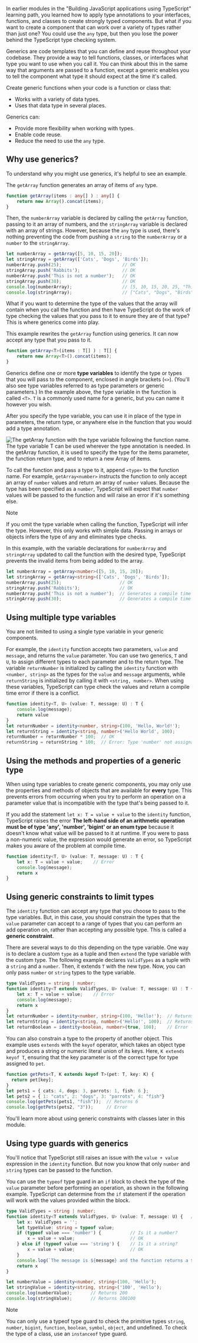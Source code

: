 In earlier modules in the "Building JavaScript applications using TypeScript" learning path, you learned how to apply type annotations to your interfaces, functions, and classes to create strongly typed components. But what if you want to create a component that can work over a variety of types rather than just one? You could use the `any` type, but then you lose the power behind the TypeScript type checking system.

Generics are code templates that you can define and reuse throughout your codebase. They provide a way to tell functions, classes, or interfaces what type you want to use when you call it. You can think about this in the same way that arguments are passed to a function, except a generic enables you to tell the component what type it should expect at the time it's called.

Create generic functions when your code is a function or class that:

- Works with a variety of data types.
- Uses that data type in several places.

Generics can:

- Provide more flexibility when working with types.
- Enable code reuse.
- Reduce the need to use the `any` type.

## Why use generics?

To understand why you might use generics, it's helpful to see an example.

The `getArray` function generates an array of items of `any` type.

```typescript
function getArray(items : any[] ) : any[] {
    return new Array().concat(items);
}
```

Then, the `numberArray` variable is declared by calling the `getArray` function, passing to it an array of numbers, and the `stringArray` variable is declared with an array of strings. However, because the `any` type is used, there's nothing preventing the code from pushing a `string` to the `numberArray` or a `number` to the `stringArray`.

```typescript
let numberArray = getArray([5, 10, 15, 20]);
let stringArray = getArray(['Cats', 'Dogs', 'Birds']);
numberArray.push(25);                       // OK
stringArray.push('Rabbits');                // OK
numberArray.push('This is not a number');   // OK
stringArray.push(30);                       // OK
console.log(numberArray);                   // [5, 10, 15, 20, 25, "This is not a number"]
console.log(stringArray);                   // ["Cats", "Dogs", "Birds", "Rabbits", 30]
```

What if you want to determine the type of the values that the array will contain when you call the function and then have TypeScript do the work of type checking the values that you pass to it to ensure they are of that type? This is where generics come into play.

This example rewrites the `getArray` function using generics. It can now accept any type that you pass to it.

```typescript
function getArray<T>(items : T[] ) : T[] {
    return new Array<T>().concat(items);
}
```

Generics define one or more **type variables** to identify the type or types that you will pass to the component, enclosed in angle brackets (`<>`). (You'll also see type variables referred to as type parameters or generic parameters.) In the example above, the type variable in the function is called `<T>`. `T` is a commonly used name for a generic, but you can name it however you wish.

After you specify the type variable, you can use it in place of the type in parameters, the return type, or anywhere else in the function that you would add a type annotation.

![The getArray function with the <T> type variable following the function name. The type variable T can be used wherever the type annotation is needed. In the getArray function, it is used to specify the type for the items parameter, the function return type, and to return a new Array of items.](../media/m06_generics.jpg)

To call the function and pass a type to it, append `<type>` to the function name. For example, `getArray<number>` instructs the function to only accept an array of `number` values and return an array of `number` values. Because the type has been specified as a `number`, TypeScript will expect that `number` values will be passed to the function and will raise an error if it's something else.

> [!NOTE]
> If you omit the type variable when calling the function, TypeScript will infer the type. However, this only works with simple data. Passing in arrays or objects infers the type of any and eliminates type checks.

In this example, with the variable declarations for `numberArray` and `stringArray` updated to call the function with the desired type, TypeScript prevents the invalid items from being added to the array.

```typescript
let numberArray = getArray<number>([5, 10, 15, 20]);
let stringArray = getArray<string>(['Cats', 'Dogs', 'Birds']);
numberArray.push(25);                      // OK
stringArray.push('Rabbits');               // OK
numberArray.push('This is not a number');  // Generates a compile time type check error
stringArray.push(30);                      // Generates a compile time type check error
```

## Using multiple type variables

You are not limited to using a single type variable in your generic components.

For example, the `identity` function accepts two parameters, `value` and `message`, and returns the `value` parameter. You can use two generics, `T` and `U`, to assign different types to each parameter and to the return type. The variable `returnNumber` is initialized by calling the `identity` function with `<number, string>` as the types for the `value` and `message` arguments, while `returnString` is initialized by calling it with `<string, number>`. When using these variables, TypeScript can type check the values and return a compile time error if there is a conflict.

```typescript
function identity<T, U> (value: T, message: U) : T {
    console.log(message);
    return value
}
let returnNumber = identity<number, string>(100, 'Hello, World!');
let returnString = identity<string, number>('Hello World', 100);
returnNumber = returnNumber * 100;  // OK
returnString = returnString * 100;  // Error: Type 'number' not assignable to type 'string'
```

## Using the methods and properties of a generic type

When using type variables to create generic components, you may only use the properties and methods of objects that are available for **every** type. This prevents errors from occurring when you try to perform an operation on a parameter value that is incompatible with the type that's being passed to it.

If you add the statement `let x: T = value + value` to the `identity` function, TypeScript raises the error **The left-hand side of an arithmetic operation must be of type 'any', 'number', 'bigint' or an enum type** because it doesn't know what value will be passed to it at runtime. If you were to pass a non-numeric value, the expression would generate an error, so TypeScript makes you aware of the problem at compile time.

```typescript
function identity<T, U> (value: T, message: U) : T {
    let x: T = value + value;    // Error
    console.log(message);
    return x
}
```

## Using generic constraints to limit types

The `identity` function can accept any type that you choose to pass to the type variables. But, in this case, you should constrain the types that the `value` parameter can accept to a range of types that you can perform an add operation on, rather than accepting any possible type. This is called a **generic constraint**.

There are several ways to do this depending on the type variable. One way is to declare a custom `type` as a tuple and then `extend` the type variable with the custom type. The following example declares `ValidTypes` as a tuple with a `string` and a `number`. Then, it extends `T` with the new type. Now, you can only pass `number` or `string` types to the type variable.

```typescript
type ValidTypes = string | number;
function identity<T extends ValidTypes, U> (value: T, message: U) : T {
    let x: T = value + value;    // Error
    console.log(message);
    return x
}
let returnNumber = identity<number, string>(100, 'Hello!');  // Returns 200
let returnString = identity<string, number>('Hello!', 100);  // Returns "Hello!Hello!"
let returnBoolean = identity<boolean, number>(true, 100);    // Error - Type 'boolean' does not satisfy the constraint 'ValidTypes'.
```

You can also constrain a type to the property of another object. This example uses `extends` with the `keyof` operator, which takes an object type and produces a string or numeric literal union of its keys. Here, `K extends keyof T`, ensuring that the key parameter is of the correct type for type assigned to `pet`.

```typescript
function getPets<T, K extends keyof T>(pet: T, key: K) {
  return pet[key];
}
let pets1 = { cats: 4, dogs: 3, parrots: 1, fish: 6 };
let pets2 = { 1: "cats", 2: "dogs", 3: "parrots", 4: "fish"}
console.log(getPets(pets1, "fish"));  // Returns 6
console.log(getPets(pets2, "3"));     // Error
```

You'll learn more about using generic constraints with classes later in this module.

## Using type guards with generics

You'll notice that TypeScript still raises an issue with the `value + value` expression in the `identity` function. But now you know that only `number` and `string` types can be passed to the function.

You can use the `typeof` type guard in an `if` block to check the type of the `value` parameter before performing an operation, as shown in the following example. TypeScript can determine from the `if` statement if the operation will work with the values provided within the block.

```typescript
type ValidTypes = string | number;
function identity<T extends ValidTypes, U> (value: T, message: U) {   // Return type is inferred
    let x: ValidTypes = '';
    let typeValue: string = typeof value;
    if (typeof value === 'number') {           // Is it a number?
        x = value + value;                     // OK
    } else if (typeof value === 'string') {    // Is it a string?
        x = value + value;                     // OK
    }
    console.log(`The message is ${message} and the function returns a ${typeValue} value of ${x}`);
    return x
}

let numberValue = identity<number, string>(100, 'Hello');
let stringValue = identity<string, string>('100', 'Hello');
console.log(numberValue);       // Returns 200
console.log(stringValue);       // Returns 100100
```

> [!NOTE]
> You can only use a typeof type guard to check the primitive types `string`, `number`, `bigint`, `function`, `boolean`, `symbol`, `object`, and undefined. To check the type of a class, use an `instanceof` type guard.
